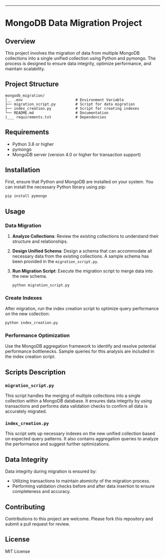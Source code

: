 ---

# MongoDB Data Migration Project

## Overview
This project involves the migration of data from multiple MongoDB collections into a single unified collection using Python and pymongo. The process is designed to ensure data integrity, optimize performance, and maintain scalability.

## Project Structure

```
mongodb_migration/
│__ .env                        # Environment Variable
├── migration_script.py         # Script for data migration
├── index_creation.py           # Script for creating indexes
└── README.md                   # Documentation
|___ requirements.txt           # Dependencies                 
```

## Requirements

- Python 3.8 or higher
- pymongo
- MongoDB server (version 4.0 or higher for transaction support)

## Installation

First, ensure that Python and MongoDB are installed on your system. You can install the necessary Python library using pip:

```bash
pip install pymongo
```

## Usage

### Data Migration

1. **Analyze Collections**: Review the existing collections to understand their structure and relationships.

2. **Design Unified Schema**: Design a schema that can accommodate all necessary data from the existing collections. A sample schema has been provided in the `migration_script.py`.

3. **Run Migration Script**: Execute the migration script to merge data into the new schema.

   ```bash
   python migration_script.py
   ```

### Create Indexes

After migration, run the index creation script to optimize query performance on the new collection:

```bash
python index_creation.py
```

### Performance Optimization

Use the MongoDB aggregation framework to identify and resolve potential performance bottlenecks. Sample queries for this analysis are included in the index creation script.

## Scripts Description

### `migration_script.py`

This script handles the merging of multiple collections into a single collection within a MongoDB database. It ensures data integrity by using transactions and performs data validation checks to confirm all data is accurately migrated.

### `index_creation.py`

This script sets up necessary indexes on the new unified collection based on expected query patterns. It also contains aggregation queries to analyze the performance and suggest further optimizations.

## Data Integrity

Data integrity during migration is ensured by:
- Utilizing transactions to maintain atomicity of the migration process.
- Performing validation checks before and after data insertion to ensure completeness and accuracy.

## Contributing

Contributions to this project are welcome. Please fork this repository and submit a pull request for review.

## License

 MIT License 

